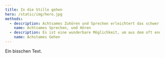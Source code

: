 ```yaml
---
title: In die Stille gehen
hero: /static/img/hero.jpg
methods:
  - description: Achtsames Zuhören und Sprechen erleichtert das schwer gewordene Herz, bereichert die Seele und verbindet uns wieder mehr mit uns selbst, mit den anderen, mit der Welt.
    name: Achtsames Sprechen, und Hören 
  - description: Es ist eine wunderbare Möglichkeit, um aus dem oft endlosen Strom der Gedanken mit dem nächsten Schritt auszusteigen und im Augenblick anzukommen -vollkommen präsent zu sein.
    name: Achstames Gehen
---
```

Ein bisschen Text.
